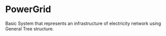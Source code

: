 # PowerGrid
Basic System that represents an infrastructure of electricity network using General Tree structure.
